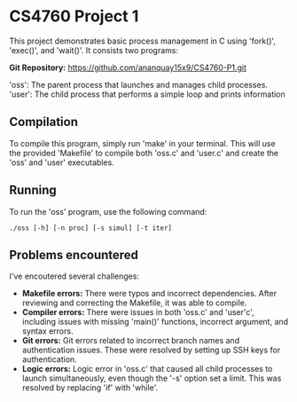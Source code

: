 # CS4760 Project 1 

This project demonstrates basic process management in C using 'fork()', 'exec()', and 'wait()'. It consists two programs:

**Git Repository:** https://github.com/ananquay15x9/CS4760-P1.git

'oss': The parent process that launches and manages child processes.
'user': The child process that performs a simple loop and prints information

## Compilation

To compile this program, simply run 'make' in your terminal. 
This will use the provided 'Makefile' to compile both 'oss.c' and 'user.c' and 
create the 'oss' and 'user' executables.

## Running 

To run the 'oss' program, use the following command:

``` ./oss [-h] [-n proc] [-s simul] [-t iter] ```

## Problems encountered

I've encoutered several challenges:

* **Makefile errors:** There were typos and incorrect dependencies. After reviewing and correcting the Makefile, it was able to compile.
* **Compiler errors:** There were issues in both 'oss.c' and 'user'c', including issues with missing 'main()' functions, incorrect argument, and syntax errors.
* **Git errors:** Git errors related to incorrect branch names and authentication issues. These were resolved by setting up SSH keys for authentication.
* **Logic errors:** Logic error in 'oss.c' that caused all child processes to launch simultaneously, even though the '-s' option set a limit. This was resolved by replacing 'if' with 'while'.
